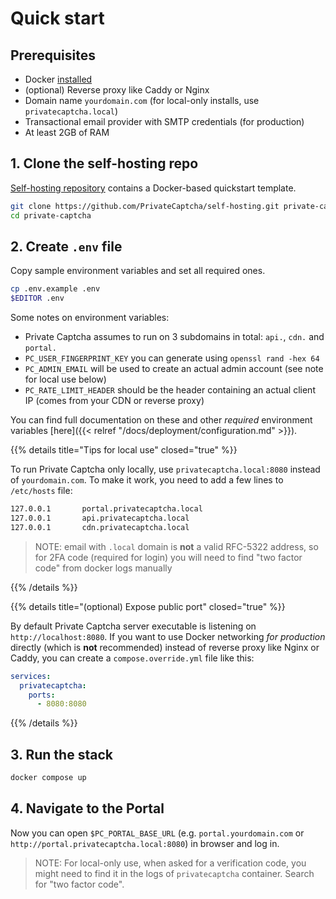 # Quick start

## Prerequisites

- Docker [installed](https://docs.docker.com/engine/install/)
- (optional) Reverse proxy like Caddy or Nginx
- Domain name `yourdomain.com` (for local-only installs, use `privatecaptcha.local`)
- Transactional email provider with SMTP credentials (for production)
- At least 2GB of RAM

## 1. Clone the self-hosting repo

[Self-hosting repository](https://github.com/PrivateCaptcha/self-hosting) contains a Docker-based quickstart template.

```bash
git clone https://github.com/PrivateCaptcha/self-hosting.git private-captcha
cd private-captcha
```

## 2. Create `.env` file

Copy sample environment variables and set all required ones.

```bash
cp .env.example .env
$EDITOR .env
```

Some notes on environment variables:

- Private Captcha assumes to run on 3 subdomains in total: `api.`, `cdn.` and `portal.`
- `PC_USER_FINGERPRINT_KEY` you can generate using `openssl rand -hex 64`
- `PC_ADMIN_EMAIL` will be used to create an actual admin account (see note for local use below)
- `PC_RATE_LIMIT_HEADER` should be the header containing an actual client IP (comes from your CDN or reverse proxy)

You can find full documentation on these and other _required_ environment variables [here]({{< relref "/docs/deployment/configuration.md" >}}).

{{% details title="Tips for local use" closed="true" %}}

To run Private Captcha only locally, use `privatecaptcha.local:8080` instead of `yourdomain.com`. To make it work, you need to add a few lines to `/etc/hosts` file:

```bash
127.0.0.1       portal.privatecaptcha.local
127.0.0.1       api.privatecaptcha.local
127.0.0.1       cdn.privatecaptcha.local
```

> NOTE: email with `.local` domain is **not** a valid RFC-5322 address, so for 2FA code (required for login) you will need to find "two factor code" from docker logs manually

{{% /details %}}

{{% details title="(optional) Expose public port" closed="true" %}}

By default Private Captcha server executable is listening on `http://localhost:8080`. If you want to use Docker networking _for production_ directly (which is **not** recommended) instead of reverse proxy like Nginx or Caddy, you can create a `compose.override.yml` file like this:

```yaml
services:
  privatecaptcha:
    ports:
      - 8080:8080
```

{{% /details %}}

## 3. Run the stack

```bash
docker compose up
```

## 4. Navigate to the Portal

Now you can open `$PC_PORTAL_BASE_URL` (e.g. `portal.yourdomain.com` or `http://portal.privatecaptcha.local:8080`) in browser and log in.

> NOTE: For local-only use, when asked for a verification code, you might need to find it in the logs of `privatecaptcha` container. Search for "two factor code".